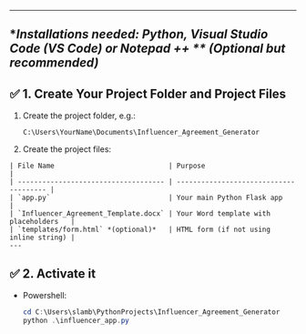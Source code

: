 
---

## **Installations needed: Python, Visual Studio Code (VS Code) or Notepad ++ ** *(Optional but recommended)**

## ✅ 1. **Create Your Project Folder and Project Files**

1. Create the project folder, e.g.:

   ```
   C:\Users\YourName\Documents\Influencer_Agreement_Generator

2. Create the project files:

```
| File Name                            | Purpose                                |
| ------------------------------------ | -------------------------------------- |
| `app.py`                             | Your main Python Flask app             |
| `Influencer_Agreement_Template.docx` | Your Word template with placeholders   |
| `templates/form.html` *(optional)*   | HTML form (if not using inline string) |
---
```

## ✅ 2. **Activate it**

* Powershell:

  ```powershell
  cd C:\Users\slamb\PythonProjects\Influencer_Agreement_Generator
  python .\influencer_app.py

